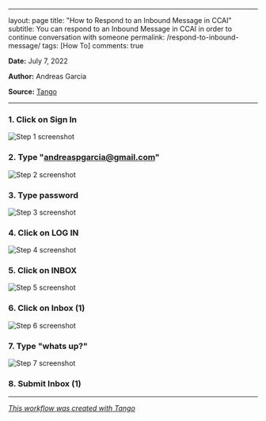 ---
layout: page
title: "How to Respond to an Inbound Message in CCAI"
subtitle: You can respond to an Inbound Message in CCAI in order to continue conversation with someone
permalink: /respond-to-inbound-message/
tags: [How To]
comments: true



__Date:__ July 7, 2022

__Author:__ Andreas Garcia

__Source:__ [Tango](https://app.tango.us/app/workflow/b1189724-44b8-4544-98a5-4b714a1c9f4c?utm_source=markdown&utm_medium=markdown&utm_campaign=workflow%20export%20links)

***

### 1. Click on Sign In
![Step 1 screenshot](https://images.tango.us/public/screenshot_27b067df-8b90-40e2-be70-4f45378d40f3.png?crop=focalpoint&fit=crop&fp-x=0.8421&fp-y=0.0638&fp-z=2.8223&w=1200&mark-w=0.2&mark-pad=0&mark64=aHR0cHM6Ly9pbWFnZXMudGFuZ28udXMvc3RhdGljL21hZGUtd2l0aC10YW5nby13YXRlcm1hcmsucG5n&ar=2248%3A1528)


### 2. Type "andreaspgarcia@gmail.com"
![Step 2 screenshot](https://images.tango.us/public/screenshot_006e0549-cb80-4467-9576-da26f47fa94a.png?crop=focalpoint&fit=crop&fp-x=0.6308&fp-y=0.2480&fp-z=1.6349&w=1200&mark-w=0.2&mark-pad=0&mark64=aHR0cHM6Ly9pbWFnZXMudGFuZ28udXMvc3RhdGljL21hZGUtd2l0aC10YW5nby13YXRlcm1hcmsucG5n&ar=2248%3A1528)


### 3. Type password
![Step 3 screenshot](https://images.tango.us/public/screenshot_a96134e8-ea88-41de-9f8d-341a0da5a95e.png?crop=focalpoint&fit=crop&fp-x=0.6308&fp-y=0.3829&fp-z=1.6349&w=1200&mark-w=0.2&mark-pad=0&mark64=aHR0cHM6Ly9pbWFnZXMudGFuZ28udXMvc3RhdGljL21hZGUtd2l0aC10YW5nby13YXRlcm1hcmsucG5n&ar=2248%3A1528)


### 4. Click on LOG IN
![Step 4 screenshot](https://images.tango.us/public/screenshot_ab26e024-72ac-418e-b0d8-50e077db9c40.png?crop=focalpoint&fit=crop&fp-x=0.6308&fp-y=0.5671&fp-z=1.6349&w=1200&mark-w=0.2&mark-pad=0&mark64=aHR0cHM6Ly9pbWFnZXMudGFuZ28udXMvc3RhdGljL21hZGUtd2l0aC10YW5nby13YXRlcm1hcmsucG5n&ar=2248%3A1528)


### 5. Click on INBOX
![Step 5 screenshot](https://images.tango.us/public/screenshot_7cec1cb0-6173-4eb0-b8c4-3cf11adaac44.png?crop=focalpoint&fit=crop&fp-x=0.0890&fp-y=0.1541&fp-z=2.2607&w=1200&mark-w=0.2&mark-pad=0&mark64=aHR0cHM6Ly9pbWFnZXMudGFuZ28udXMvc3RhdGljL21hZGUtd2l0aC10YW5nby13YXRlcm1hcmsucG5n&ar=2248%3A1528)


### 6. Click on Inbox (1)
![Step 6 screenshot](/assets/img/respond-inbox-message.png)


### 7. Type "whats up?"
![Step 7 screenshot](https://images.tango.us/public/screenshot_50571b2a-7ba2-43ac-a723-ef4bc8bcaaaf.png?crop=focalpoint&fit=crop&fp-x=0.7064&fp-y=0.9444&fp-z=2.1741&w=1200&mark-w=0.2&mark-pad=0&mark64=aHR0cHM6Ly9pbWFnZXMudGFuZ28udXMvc3RhdGljL21hZGUtd2l0aC10YW5nby13YXRlcm1hcmsucG5n&ar=2248%3A1528)


### 8. Submit Inbox (1)


***
_[This workflow was created with Tango](https://app.tango.us/app/workflow/b1189724-44b8-4544-98a5-4b714a1c9f4c?utm_source=markdown&utm_medium=markdown&utm_campaign=workflow%20export%20links)_